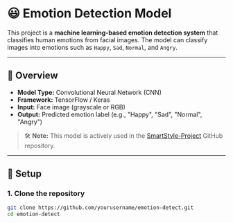 # 😃 Emotion Detection Model

This project is a **machine learning-based emotion detection system** that classifies human emotions from facial images. The model can classify images into emotions such as `Happy`, `Sad`, `Normal`, and `Angry`.

---

## 🧠 Overview

- **Model Type:** Convolutional Neural Network (CNN)
- **Framework:** TensorFlow / Keras
- **Input:** Face image (grayscale or RGB)
- **Output:** Predicted emotion label (e.g., "Happy", "Sad", "Normal", "Angry")

> 🛠 **Note:** This model is actively used in the [SmartStyle-Project](https://github.com/monish114/SmartStyle-Project) GitHub repository.

---

## 🔧 Setup

### 1. Clone the repository

```bash
git clone https://github.com/yourusername/emotion-detect.git
cd emotion-detect
